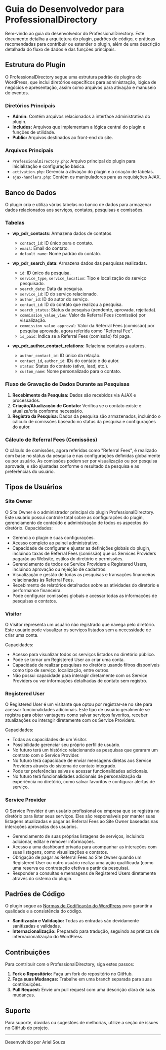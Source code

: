 # Guia do Desenvolvedor para ProfessionalDirectory

Bem-vindo ao guia do desenvolvedor do ProfessionalDirectory. Este documento detalha a arquitetura do plugin, padrões de código, e práticas recomendadas para contribuir ou estender o plugin, além de uma descrição detalhada do fluxo de dados e das funções principais.

## Estrutura do Plugin

O ProfessionalDirectory segue uma estrutura padrão de plugins do WordPress, que inclui diretórios específicos para administração, lógica de negócios e apresentação, assim como arquivos para ativação e manuseio de eventos.

### Diretórios Principais

- **Admin:** Contém arquivos relacionados à interface administrativa do plugin.
- **Includes:** Arquivos que implementam a lógica central do plugin e funções de utilidade.
- **Public:** Arquivos destinados ao front-end do site.

### Arquivos Principais

- `ProfessionalDirectory.php`: Arquivo principal do plugin para inicialização e configuração básica.
- `activation.php`: Gerencia a ativação do plugin e a criação de tabelas.
- `ajax-handlers.php`: Contém os manipuladores para as requisições AJAX.

## Banco de Dados

O plugin cria e utiliza várias tabelas no banco de dados para armazenar dados relacionados aos serviços, contatos, pesquisas e comissões.

### Tabelas

- **wp_pdr_contacts**: Armazena dados de contatos.
  - `contact_id`: ID único para o contato.
  - `email`: Email do contato.
  - `default_name`: Nome padrão do contato.

- **wp_pdr_search_data**: Armazena dados das pesquisas realizadas.
  - `id`: ID único da pesquisa.
  - `service_type`, `service_location`: Tipo e localização do serviço pesquisado.
  - `search_date`: Data da pesquisa.
  - `service_id`: ID do serviço relacionado.
  - `author_id`: ID do autor do serviço.
  - `contact_id`: ID do contato que realizou a pesquisa.
  - `search_status`: Status da pesquisa (pendente, aprovada, rejeitada).
  - `commission_value_view`: Valor da Referral Fees (comissão) por visualização.
  - `commission_value_approval`: Valor da Referral Fees (comissão) por pesquisa aprovada, agora referida como "Referral Fee".
  - `is_paid`: Indica se a Referral Fees (comissão) foi paga.

- **wp_pdr_author_contact_relations**: Relaciona contatos a autores.
  - `author_contact_id`: ID único da relação.
  - `contact_id`, `author_id`: IDs do contato e do autor.
  - `status`: Status do contato (ativo, lead, etc.).
  - `custom_name`: Nome personalizado para o contato.

### Fluxo de Gravação de Dados Durante as Pesquisas

1. **Recebimento da Pesquisa:** Dados são recebidos via AJAX e processados.
2. **Criação/Atualização de Contato:** Verifica se o contato existe e atualiza/cria conforme necessário.
3. **Registro da Pesquisa:** Dados da pesquisa são armazenados, incluindo o cálculo de comissões baseado no status da pesquisa e configurações do autor.

### Cálculo de Referral Fees (Comissões)

O cálculo de comissões, agora referidas como "Referral Fees", é realizado com base no status da pesquisa e nas configurações definidas globalmente ou por usuário. As comissões podem ser por visualização ou por pesquisa aprovada, e são ajustadas conforme o resultado da pesquisa e as preferências do usuário.

## Tipos de Usuários

### Site Owner
O Site Owner é o administrador principal do plugin ProfessionalDirectory. Este usuário possui controle total sobre as configurações do plugin, gerenciamento de conteúdo e administração de todos os aspectos do diretório.
Capacidades:
- Gerencia o plugin e suas configurações.
- Acesso completo ao painel administrativo.
- Capacidade de configurar e ajustar as definições globais do plugin, incluindo taxas de Referral Fees (comissão)  que os Services Providers pagarão ao Website, estilos do diretório e permissões.
- Gerenciamento de todos os Service Providers e Registered Users, incluindo aprovação ou rejeição de cadastros.
- Visualização e gestão de todas as pesquisas e transações financeiras relacionadas às Referral Fees.
- Recebimento de relatórios detalhados sobre as atividades do diretório e performance financeira.
- Pode configurar comissões globais e acessar todas as informações de pesquisas e contatos.

### Visitor

O Visitor representa um usuário não registrado que navega pelo diretório. Este usuário pode visualizar os serviços listados sem a necessidade de criar uma conta.

Capacidades:
- Acesso para visualizar todos os serviços listados no diretório público.
- Pode se tornar um Registered User ao criar uma conta.
- Capacidade de realizar pesquisas no diretório usando filtros disponíveis como tipo de serviço, localização, entre outros.
- Não possui capacidade para interagir diretamente com os Service Providers ou ver informações detalhadas de contato sem registro.

### Registered User
O Registered User é um visitante que optou por registrar-se no site para acessar funcionalidades adicionais. Este tipo de usuário geralmente se registra para obter vantagens como salvar serviços favoritos, receber atualizações ou interagir diretamente com os Service Providers.

Capacidades:
- Todas as capacidades de um Visitor.
- Possibilidade  gerenciar seu próprio perfil de usuário.
- No futuro terá um histórico relacionando as pesquisas que geraram um contrato com o Service Provider.
- No futuro terá capacidade de enviar mensagens diretas aos Service Providers através do sistema de contato integrado.
- Pode ter preferências salvas e acessar funcionalidades adicionais.
- No futuro terá funcionalidades adicionais de personalização da experiência no diretório, como salvar favoritos e configurar alertas de serviço.

### Service Provider
O Service Provider é um usuário profissional ou empresa que se registra no diretório para listar seus serviços. Eles são responsáveis por manter suas listagens atualizadas e pagar as Referral Fees ao Site Owner baseadas nas interações aprovadas dos usuários.

- Gerenciamento de suas próprias listagens de serviços, incluindo adicionar, editar e remover informações.
- Acesso a uma dashboard privada para acompanhar as interações com suas listagens, como visualizações e contatos.
- Obrigação de pagar as Referral Fees ao Site Owner quando um Registered User ou outro usuário realiza uma ação qualificada (como uma reserva ou contratação efetiva a partir da pesquisa).
- Responder a consultas e mensagens de Registered Users diretamente através do sistema do plugin.


## Padrões de Código

O plugin segue as [Normas de Codificação do WordPress](https://developer.wordpress.org/coding-standards/wordpress-coding-standards/php/) para garantir a qualidade e a consistência do código.

- **Sanitização e Validação:** Todas as entradas são devidamente sanitizadas e validadas.
- **Internacionalização:** Preparado para tradução, seguindo as práticas de internacionalização do WordPress.

## Contribuições

Para contribuir com o ProfessionalDirectory, siga estes passos:

1. **Fork o Repositório:** Faça um fork do repositório no GitHub.
2. **Faça suas Mudanças:** Trabalhe em uma branch separada para suas contribuições.
3. **Pull Request:** Envie um pull request com uma descrição clara de suas mudanças.

## Suporte

Para suporte, dúvidas ou sugestões de melhorias, utilize a seção de issues no GitHub do projeto.

---

Desenvolvido por Ariel Souza
